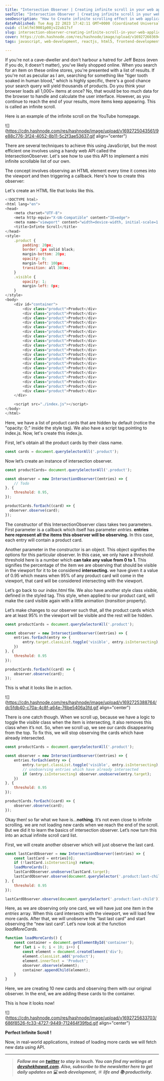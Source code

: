 ```yaml
---
title: "Intersection Observer | Creating infinite scroll in your web application"
seoTitle: "Intersection Observer | Creating infinite scroll in your web applicati"
seoDescription: "How to Create infinite scrolling effect in web application using Javascript's Interection Observer API"
datePublished: Tue Aug 22 2023 17:42:11 GMT+0000 (Coordinated Universal Time)
cuid: cllmlfml9001p08jv22ub17sf
slug: intersection-observer-creating-infinite-scroll-in-your-web-application
cover: https://cdn.hashnode.com/res/hashnode/image/upload/v1692726036942/57881ec9-f0fe-4a4b-a811-3e312ec365b2.png
tags: javascript, web-development, reactjs, html5, frontend-development

---
```


If you're not a cave-dweller and don't harbour a hatred for Jeff Bezos (even if you do, it doesn't matter), you've likely shopped online. When you search for an item on these online stores, you're presented with a list of results. If you're not as peculiar as I am, searching for something like "tiger tooth soaked in human blood," which is highly specific, there's a good chance your search query will yield thousands of products. Do you think your browser loads all 1,000+ items at once? No, that would be too much data for the browser to handle and calculate the user interface. However, as you continue to reach the end of your results, more items keep appearing. This is called an infinite scroll.

Here is an example of the infinite scroll on the YouTube homepage.

![](https://cdn.hashnode.com/res/hashnode/image/upload/v1692725043561/9e88c776-3f24-4052-8b11-5c2f3ae53637.gif align="center")

There are several techniques to achieve this using JavaScript, but the most efficient one involves using a handy web API called the IntersectionObserver. Let's see how to use this API to implement a mini infinite scrollable list of our own.

The concept involves observing an HTML element every time it comes into the viewport and then triggering a callback. Here's how to create this observer:

Let's create an HTML file that looks like this.

```javascript
<!DOCTYPE html>
<html lang="en">
<head>
    <meta charset="UTF-8">
    <meta http-equiv="X-UA-Compatible" content="IE=edge">
    <meta name="viewport" content="width=device-width, initial-scale=1.0">
    <title>Infinte Scroll</title>
</head>
<style>
    .product {
        padding: 20px;
        border: 1px solid black;
        margin-bottom: 20px;
        opacity: 0;
        margin-left: 100px;
        transition: all 300ms;
    }
    .visible {
        opacity: 1;
        margin-left: 0px;
    }
</style>
<body>
    <div id="container">
        <div class="product">Product</div>
        <div class="product">Product</div>
        <div class="product">Product</div>
        <div class="product">Product</div>
        <div class="product">Product</div>
        <div class="product">Product</div>
        <div class="product">Product</div>
        <div class="product">Product</div>
        <div class="product">Product</div>
        <div class="product">Product</div>
        <div class="product">Product</div>
        <div class="product">Product</div>
        <div class="product">Product</div>
        <div class="product">Product</div>
        <div class="product">Product</div>
        <div class="product">Product</div>
        <div class="product">Product</div>
        <div class="product">Product</div>
        <div class="product">Product</div>
    </div>

    <script src="./index.js"></script>
</body>
</html>
```

Here, we have a list of product cards that are hidden by default (notice the "opacity: 0;" inside the style tag). We also have a script tag pointing to index.js. Now, let's create this index.js.

First, let's obtain all the product cards by their class name.  

```javascript
const cards = document.querySelectorAll('.product');
```

Now let’s create an instance of intersection observer.

```javascript
const productCards= document.querySelectorAll('.product');

const observer = new IntersectionObserver((entries) => {
    // Todo
}, {
    threshold: 0.95,
});

productCards.forEach((card) => {
  observer.observe(card);
});
```

The constructor of this IntersectionObserver class takes two parameters. First parameter is a callback which itself has parameter *entries.* **entries here represent all the items this observer will be observing.** In this case, each entry will contain a product card.

Another parameter in the constructor is an object. This object signifies the options for this particular observer. In this case, we only have a *threshold.* threshold here is a number which **can take any value from 0 to 1.** This signifies the percentage of the item we are observing that should be visible in the viewport for it to be considered **intersecting.** we have given it a value of 0.95 which means when 95% of any product card will come in the viewport, that card will be considered intersecting with the viewport.

Let’s go back to our *index.html* file. We also have another style class *visible,* defined in the styled tag. This style, when applied to our product card, will make the card visible again with a little animation (*transition* property).

Let’s make changes to our observer such that, all the product cards which are at least 95% in the viewport will be visible and the rest will be hidden.

```javascript
const productCards = document.querySelectorAll('.product');

const observer = new IntersectionObserver((entries) => {
    entries.forEach(entry => {
        entry.target.classList.toggle('visible', entry.isIntersecting);
    })
}, {
    threshold: 0.95
});

productCards.forEach((card) => {
    observer.observe(card);
});
```

This is what it looks like in action.

![](https://cdn.hashnode.com/res/hashnode/image/upload/v1692725388764/dc5fdb40-c70a-4c8f-a64e-76be5406a3fd.gif align="center")

There is one catch though. When we scroll up, because we have a logic to toggle the *visible* class when the item is intersecting, it also removes this class when it’s not. So, when we scroll up, we see our cards disappearing from the top. To fix this, we will stop observing the cards which have already intersected.

```javascript
const productCards = document.querySelectorAll('.product');

const observer = new IntersectionObserver((entries) => {
    entries.forEach(entry => {
        entry.target.classList.toggle('visible', entry.isIntersecting);
        // unobserving entries which have already intersected
        if (entry.isIntersecting) observer.unobserve(entry.target);
    })
}, {
    threshold: 0.95
});

productCards.forEach((card) => {
    observer.observe(card);
});
```

Okay then! so far what we have is…**nothing.** It’s not even close to infinite scrolling. we are not loading new cards when we reach the end of the scroll. But we did it to learn the basics of intersection observer. Let’s now turn this into an actual infinite scroll card list.

First, we will create another observer which will just observe the last card.

```javascript
const lastCardObserver = new IntersectionObserver((entries) => {
    const lastCard = entries[0];
    if (!lastCard.isIntersecting) return;
    loadMoreCards();
    lastCardObserver.unobserve(lastCard.target);
    lastCardObserver.observe(document.querySelector('.product:last-child'));
}, {
    threshold: 0.95
});

lastCardObserver.observe(document.querySelector('.product:last-child'));
```

Here, as we are observing only one card, we will have just one item in the *entries* array. When this card intersects with the viewport, we will load few more cards. After that, we will unobserve the “last last card” and start observing the “new last card”. Let’s now look at the function *loadMoreCards.*

```javascript
function loadMoreCards() {
    const container = document.getElementById('container');
    for (let i = 0; i < 10; i++) {
        const element = document.createElement('div');
        element.classList.add('product');
        element.innerText = 'Product';
        observer.observe(element);
        container.appendChild(element);
    }
}
```

Here, we are creating 10 new cards and observing them with our original observer. In the end, we are adding these cards to the container.

This is how it looks now!

![](https://cdn.hashnode.com/res/hashnode/image/upload/v1692725633703/686f8526-fc33-4727-9449-712464f39fbd.gif align="center")

**Perfect Infinite Scroll !**

Now, in real-world applications, instead of loading more cards we will fetch new data using API.

---

> ***Follow me on*** [***twitter***](https://twitter.com/devcodesthings) ***to stay in touch. You can find my writings at*** [***devshekhawat.com***](http://devshekhawat.com)***. Also, subscribe to the newsletter here to get daily updates on 💻 web development, ☀️ life and 📚 productivity.***